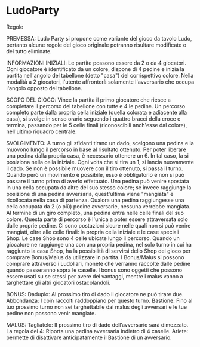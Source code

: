 # LudoParty

Regole

PREMESSA:
Ludo Party si propone come variante del gioco da tavolo Ludo, pertanto alcune regole del gioco originale potranno risultare modificate o del tutto eliminate.

INFORMAZIONI INIZIALI:
Le partite possono essere da 2 o da 4 giocatori.
Ogni giocatore è identificato da un colore, dispone di 4 pedine e inizia la partita nell'angolo del tabellone (detto "casa") del corrispettivo colore.
Nella modalità a 2 giocatori, l'utente affronterà solamente l'avversario che occupa l'angolo opposto del tabellone.

SCOPO DEL GIOCO:
Vince la partita il primo giocatore che riesce a completare il percorso del tabellone con tutte e 4 le pedine.
Un percorso completo parte dalla propria cella iniziale (quella colorata e adiacente alla casa), si svolge in senso orario seguendo i quattro bracci della croce e termina, passando per le 5 celle finali (riconoscibili anch'esse dal colore), nell'ultimo riquadro centrale.

SVOLGIMENTO:
A turno gli sfidanti tirano un dado, scelgono una pedina e la muovono lungo il percorso in base al risultato ottenuto.
Per poter liberare una pedina dalla propria casa, è necessario ottenere un 6. In tal caso, la si posiziona nella cella iniziale.
Ogni volta che si tira un 1, si lancia nuovamente il dado.
Se non è possibile muovere con il tiro ottenuto, si passa il turno. Quando però un movimento è possibile, esso è obbligatorio e non si può passare il turno prima di averlo effettuato.
Una pedina può venire spostata in una cella occupata da altre del suo stesso colore; se invece raggiunge la posizione di una pedina avversaria, quest'ultima viene "mangiata" e ricollocata nella casa di partenza.
Qualora una pedina raggiungesse una cella occupata da 2 (o più) pedine avversarie, nessuna verrebbe mangiata.
Al termine di un giro completo, una pedina entra nelle celle finali del suo colore. Questa parte di percorso è l'unica a poter essere attraversata solo dalle proprie pedine.
Ci sono postazioni sicure nelle quali non si può venire mangiati, oltre alle celle finali: la propria cella iniziale e le case speciali Shop.
Le case Shop sono 4 celle ubicate lungo il percorso. Quando un giocatore ne raggiunge una con una propria pedina, nel solo turno in cui ha raggiunto la casa Shop, ha la possibilità di servirsi dello Shop del gioco per comprare Bonus/Malus da utilizzare in partita.
I Bonus/Malus si possono comprare attraverso i Ludollari, monete che verranno raccolte dalle pedine quando passeranno sopra le caselle.
I bonus sono oggetti che possono essere usati su se stessi per avere dei vantaggi, mentre i malus vanno a targhettare gli altri giocatori ostacolandoli.

BONUS:
Daduplo: Al prossimo tiro di dado il giocatore ne può tirare due.
Abbondanza: I coin raccolti raddoppiano per questo turno.
Bastione: Fino al tuo prossimo turno non sei targhettabile dai malus degli avversari e le tue pedine non possono venir mangiate.

MALUS: 
Tagliatelo: Il prossimo tiro di dado dell’avversario sarà dimezzato.
La regola dei 4: Riporta una pedina avversaria indietro di 4 caselle.
Ariete: permette di disattivare anticipatamente il Bastione di un avversario.
